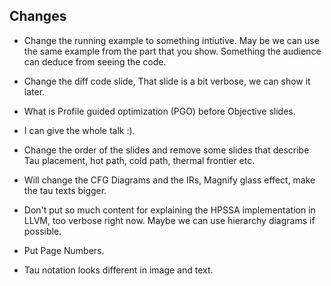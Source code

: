## Changes

- Change the running example to something intiutive. May be we can use the same example
	from the part that you show. Something the audience can deduce from seeing the code.
	
- Change the diff code slide, That slide is a bit verbose, we can show it later.

- What is Profile guided optimization (PGO) before Objective slides. 

- I can give the whole talk :). 

- Change the order of the slides and remove some slides that describe Tau placement, 
	hot path, cold path, thermal frontier etc. 

- Will change the CFG Diagrams and the IRs, Magnify glass effect, make the tau texts bigger.

- Don't put so much content for explaining the HPSSA implementation in LLVM, too verbose
	right now. Maybe we can use hierarchy diagrams if possible. 

- Put Page Numbers. 

- Tau notation looks different in image and text.

